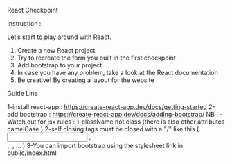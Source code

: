 React Checkpoint

Instruction :

Let’s start to play around with React.

1. Create a new React project
2. Try to recreate the form you built in the first checkpoint
3. Add bootstrap to your project
4. In case you have any problem, take a look at the React documentation
5. Be creative! By creating a layout for the website

Guide Line

1-install react-app : https://create-react-app.dev/docs/getting-started
2-add bootstrap : https://create-react-app.dev/docs/adding-bootstrap/
NB :
-Watch out for jsx rules :
1-className not class (there is also other attributes camelCase )
2-self closing tags must be closed with a "/" like this ( <input /> , <br/> , <img/> , ... )
3-You can import bootstrap using the stylesheet link in public/index.html

